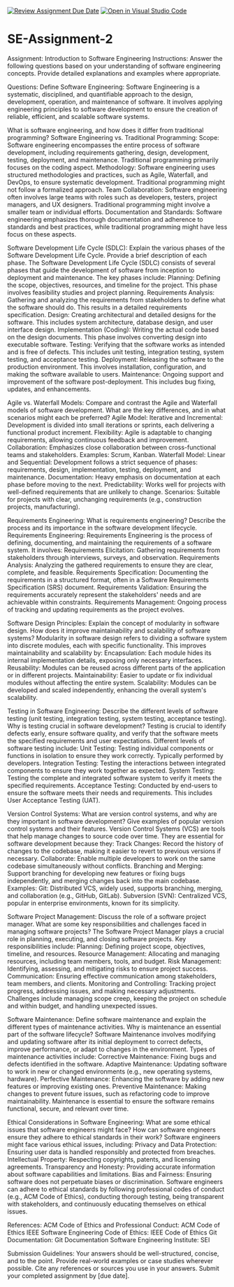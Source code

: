 [![Review Assignment Due Date](https://classroom.github.com/assets/deadline-readme-button-24ddc0f5d75046c5622901739e7c5dd533143b0c8e959d652212380cedb1ea36.svg)](https://classroom.github.com/a/-ucQIGTc)
[![Open in Visual Studio Code](https://classroom.github.com/assets/open-in-vscode-718a45dd9cf7e7f842a935f5ebbe5719a5e09af4491e668f4dbf3b35d5cca122.svg)](https://classroom.github.com/online_ide?assignment_repo_id=15210746&assignment_repo_type=AssignmentRepo)

# SE-Assignment-2

Assignment: Introduction to Software Engineering Instructions: Answer the following questions based on your understanding of software engineering concepts. Provide detailed explanations and examples where appropriate.

Questions: Define Software Engineering:
Software Engineering is a systematic, disciplined, and quantifiable approach to the design, development, operation, and maintenance of software. It involves applying engineering principles to software development to ensure the creation of reliable, efficient, and scalable software systems.

What is software engineering, and how does it differ from traditional programming?
Software Engineering vs. Traditional Programming:
Scope: Software engineering encompasses the entire process of software development, including requirements gathering, design, development, testing, deployment, and maintenance. Traditional programming primarily focuses on the coding aspect. Methodology: Software engineering uses structured methodologies and practices, such as Agile, Waterfall, and DevOps, to ensure systematic development. Traditional programming might not follow a formalized approach. Team Collaboration: Software engineering often involves large teams with roles such as developers, testers, project managers, and UX designers. Traditional programming might involve a smaller team or individual efforts. Documentation and Standards: Software engineering emphasizes thorough documentation and adherence to standards and best practices, while traditional programming might have less focus on these aspects.

Software Development Life Cycle (SDLC):
Explain the various phases of the Software Development Life Cycle. Provide a brief description of each phase.
The Software Development Life Cycle (SDLC) consists of several phases that guide the development of software from inception to deployment and maintenance. The key phases include:
Planning: Defining the scope, objectives, resources, and timeline for the project. This phase involves feasibility studies and project planning. Requirements Analysis: Gathering and analyzing the requirements from stakeholders to define what the software should do. This results in a detailed requirements specification. Design: Creating architectural and detailed designs for the software. This includes system architecture, database design, and user interface design. Implementation (Coding): Writing the actual code based on the design documents. This phase involves converting design into executable software. Testing: Verifying that the software works as intended and is free of defects. This includes unit testing, integration testing, system testing, and acceptance testing. Deployment: Releasing the software to the production environment. This involves installation, configuration, and making the software available to users. Maintenance: Ongoing support and improvement of the software post-deployment. This includes bug fixing, updates, and enhancements.

Agile vs. Waterfall Models:
Compare and contrast the Agile and Waterfall models of software development. What are the key differences, and in what scenarios might each be preferred?
Agile Model: Iterative and Incremental: Development is divided into small iterations or sprints, each delivering a functional product increment. Flexibility: Agile is adaptable to changing requirements, allowing continuous feedback and improvement. Collaboration: Emphasizes close collaboration between cross-functional teams and stakeholders. Examples: Scrum, Kanban.
Waterfall Model: Linear and Sequential: Development follows a strict sequence of phases: requirements, design, implementation, testing, deployment, and maintenance. Documentation: Heavy emphasis on documentation at each phase before moving to the next. Predictability: Works well for projects with well-defined requirements that are unlikely to change. Scenarios: Suitable for projects with clear, unchanging requirements (e.g., construction projects, manufacturing).

Requirements Engineering:
What is requirements engineering? Describe the process and its importance in the software development lifecycle.
Requirements Engineering: Requirements Engineering is the process of defining, documenting, and maintaining the requirements of a software system. It involves:
Requirements Elicitation: Gathering requirements from stakeholders through interviews, surveys, and observation. Requirements Analysis: Analyzing the gathered requirements to ensure they are clear, complete, and feasible. Requirements Specification: Documenting the requirements in a structured format, often in a Software Requirements Specification (SRS) document. Requirements Validation: Ensuring the requirements accurately represent the stakeholders' needs and are achievable within constraints. Requirements Management: Ongoing process of tracking and updating requirements as the project evolves.

Software Design Principles:
Explain the concept of modularity in software design. How does it improve maintainability and scalability of software systems?
Modularity in software design refers to dividing a software system into discrete modules, each with specific functionality. This improves maintainability and scalability by: Encapsulation: Each module hides its internal implementation details, exposing only necessary interfaces. Reusability: Modules can be reused across different parts of the application or in different projects. Maintainability: Easier to update or fix individual modules without affecting the entire system. Scalability: Modules can be developed and scaled independently, enhancing the overall system's scalability.

Testing in Software Engineering:
Describe the different levels of software testing (unit testing, integration testing, system testing, acceptance testing). Why is testing crucial in software development?
Testing is crucial to identify defects early, ensure software quality, and verify that the software meets the specified requirements and user expectations.
Different levels of software testing include: Unit Testing: Testing individual components or functions in isolation to ensure they work correctly. Typically performed by developers. Integration Testing: Testing the interactions between integrated components to ensure they work together as expected. System Testing: Testing the complete and integrated software system to verify it meets the specified requirements. Acceptance Testing: Conducted by end-users to ensure the software meets their needs and requirements. This includes User Acceptance Testing (UAT).

Version Control Systems:
What are version control systems, and why are they important in software development? Give examples of popular version control systems and their features.
Version Control Systems (VCS) are tools that help manage changes to source code over time. They are essential for software development because they: Track Changes: Record the history of changes to the codebase, making it easier to revert to previous versions if necessary. Collaborate: Enable multiple developers to work on the same codebase simultaneously without conflicts. Branching and Merging: Support branching for developing new features or fixing bugs independently, and merging changes back into the main codebase. Examples: Git: Distributed VCS, widely used, supports branching, merging, and collaboration (e.g., GitHub, GitLab). Subversion (SVN): Centralized VCS, popular in enterprise environments, known for its simplicity.

Software Project Management:
Discuss the role of a software project manager. What are some key responsibilities and challenges faced in managing software projects?
The Software Project Manager plays a crucial role in planning, executing, and closing software projects. Key responsibilities include: Planning: Defining project scope, objectives, timeline, and resources. Resource Management: Allocating and managing resources, including team members, tools, and budget. Risk Management: Identifying, assessing, and mitigating risks to ensure project success. Communication: Ensuring effective communication among stakeholders, team members, and clients. Monitoring and Controlling: Tracking project progress, addressing issues, and making necessary adjustments. Challenges include managing scope creep, keeping the project on schedule and within budget, and handling unexpected issues.

Software Maintenance:
Define software maintenance and explain the different types of maintenance activities. Why is maintenance an essential part of the software lifecycle?
Software Maintenance involves modifying and updating software after its initial deployment to correct defects, improve performance, or adapt to changes in the environment. Types of maintenance activities include:
Corrective Maintenance: Fixing bugs and defects identified in the software. Adaptive Maintenance: Updating software to work in new or changed environments (e.g., new operating systems, hardware). Perfective Maintenance: Enhancing the software by adding new features or improving existing ones. Preventive Maintenance: Making changes to prevent future issues, such as refactoring code to improve maintainability. Maintenance is essential to ensure the software remains functional, secure, and relevant over time.

Ethical Considerations in Software Engineering:
What are some ethical issues that software engineers might face? How can software engineers ensure they adhere to ethical standards in their work?
Software engineers might face various ethical issues, including:
Privacy and Data Protection: Ensuring user data is handled responsibly and protected from breaches. Intellectual Property: Respecting copyrights, patents, and licensing agreements. Transparency and Honesty: Providing accurate information about software capabilities and limitations. Bias and Fairness: Ensuring software does not perpetuate biases or discrimination. Software engineers can adhere to ethical standards by following professional codes of conduct (e.g., ACM Code of Ethics), conducting thorough testing, being transparent with stakeholders, and continuously educating themselves on ethical issues.


References: ACM Code of Ethics and Professional Conduct: ACM Code of Ethics IEEE Software Engineering Code of Ethics: IEEE Code of Ethics Git Documentation: Git Documentation Software Engineering Institute: SEI

Submission Guidelines: Your answers should be well-structured, concise, and to the point. Provide real-world examples or case studies wherever possible. Cite any references or sources you use in your answers. Submit your completed assignment by [due date].
